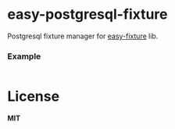 easy-postgresql-fixture
==================

Postgresql fixture manager for [easy-fixture](https://github.com/ivpusic/easy-fixture) lib.

### Example

```
```

# License
**MIT**
